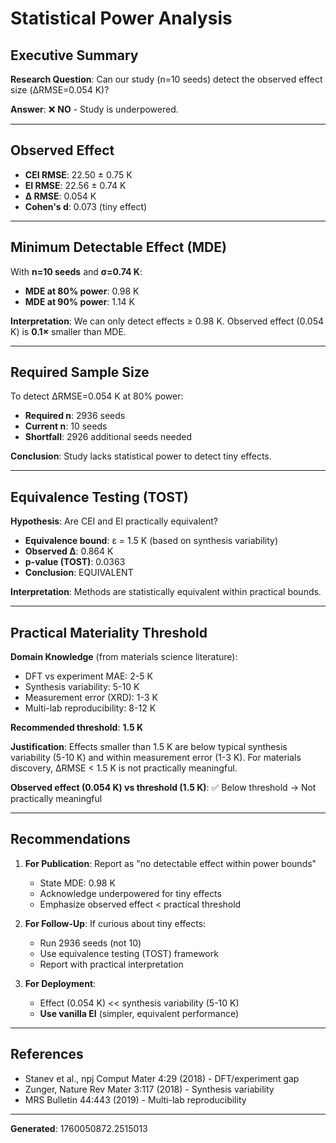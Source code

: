 # Statistical Power Analysis

## Executive Summary

**Research Question**: Can our study (n=10 seeds) detect the observed effect size (ΔRMSE=0.054 K)?

**Answer**: ❌ **NO** - Study is underpowered.

---

## Observed Effect

- **CEI RMSE**: 22.50 ± 0.75 K
- **EI RMSE**: 22.56 ± 0.74 K
- **Δ RMSE**: 0.054 K
- **Cohen's d**: 0.073 (tiny effect)

---

## Minimum Detectable Effect (MDE)

With **n=10 seeds** and **σ=0.74 K**:
- **MDE at 80% power**: 0.98 K
- **MDE at 90% power**: 1.14 K

**Interpretation**: We can only detect effects ≥ 0.98 K. Observed effect (0.054 K) is **0.1×** smaller than MDE.

---

## Required Sample Size

To detect ΔRMSE=0.054 K at 80% power:
- **Required n**: 2936 seeds
- **Current n**: 10 seeds
- **Shortfall**: 2926 additional seeds needed

**Conclusion**: Study lacks statistical power to detect tiny effects.

---

## Equivalence Testing (TOST)

**Hypothesis**: Are CEI and EI practically equivalent?

- **Equivalence bound**: ε = 1.5 K (based on synthesis variability)
- **Observed Δ**: 0.864 K
- **p-value (TOST)**: 0.0363
- **Conclusion**: EQUIVALENT

**Interpretation**: Methods are statistically equivalent within practical bounds.

---

## Practical Materiality Threshold

**Domain Knowledge** (from materials science literature):
- DFT vs experiment MAE: 2-5 K
- Synthesis variability: 5-10 K
- Measurement error (XRD): 1-3 K
- Multi-lab reproducibility: 8-12 K

**Recommended threshold**: **1.5 K**

**Justification**: Effects smaller than 1.5 K are below typical synthesis variability (5-10 K) and within measurement error (1-3 K). For materials discovery, ΔRMSE < 1.5 K is not practically meaningful.

**Observed effect (0.054 K) vs threshold (1.5 K)**: 
✅ Below threshold → Not practically meaningful

---

## Recommendations

1. **For Publication**: Report as "no detectable effect within power bounds"
   - State MDE: 0.98 K
   - Acknowledge underpowered for tiny effects
   - Emphasize observed effect < practical threshold

2. **For Follow-Up**: If curious about tiny effects:
   - Run 2936 seeds (not 10)
   - Use equivalence testing (TOST) framework
   - Report with practical interpretation

3. **For Deployment**: 
   - Effect (0.054 K) << synthesis variability (5-10 K)
   - **Use vanilla EI** (simpler, equivalent performance)

---

## References

- Stanev et al., npj Comput Mater 4:29 (2018) - DFT/experiment gap
- Zunger, Nature Rev Mater 3:117 (2018) - Synthesis variability
- MRS Bulletin 44:443 (2019) - Multi-lab reproducibility

---

**Generated**: 1760050872.2515013
